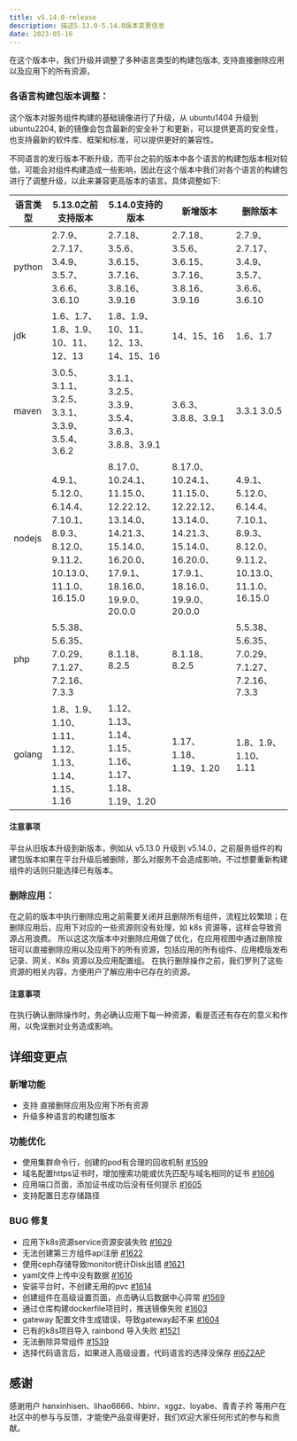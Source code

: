 ```yaml
---
title: v5.14.0-release
description: 描述5.13.0-5.14.0版本变更信息
date: 2023-05-16
---
```


在这个版本中，我们升级并调整了多种语言类型的构建包版本, 支持直接删除应用以及应用下的所有资源，

<!--truncate-->

### 各语言构建包版本调整：

这个版本对服务组件构建的基础镜像进行了升级，从 ubuntu1404 升级到 ubuntu2204, 新的镜像会包含最新的安全补丁和更新，可以提供更高的安全性，也支持最新的软件库、框架和标准，可以提供更好的兼容性。

不同语言的发行版本不断升级，而平台之前的版本中各个语言的构建包版本相对较低，可能会对组件构建造成一些影响，因此在这个版本中我们对各个语言的构建包进行了调整升级，以此来兼容更高版本的语言。具体调整如下:


|   语言类型   | 5.13.0之前支持版本 | 5.14.0支持的版本 | 新增版本 | 删除版本 |
| ----------- | --------------- | ------------ | ------ | --------|
|    python   | 2.7.9、2.7.17、3.4.9、3.5.7、3.6.6、3.6.10 | 2.7.18、3.5.6、3.6.15、3.7.16、3.8.16、3.9.16 | 2.7.18、3.5.6、3.6.15、3.7.16、3.8.16、 3.9.16 | 2.7.9、2.7.17、3.4.9、3.5.7、3.6.6、3.6.10 |
|    jdk      | 1.6、1.7、1.8、1.9、10、11、12、13 | 1.8、1.9、10、11、12、13、14、15、16 | 14、15、16 | 1.6、1.7 |
|    maven   | 3.0.5、3.1.1、3.2.5、3.3.1、3.3.9、3.5.4、3.6.2 | 3.1.1、3.2.5、3.3.9、3.5.4、3.6.3、3.8.8、3.9.1 | 3.6.3、3.8.8、3.9.1 | 3.3.1  3.0.5 |
|    nodejs   | 4.9.1、5.12.0、6.14.4、7.10.1、8.9.3、8.12.0、9.11.2、10.13.0、11.1.0、16.15.0 | 8.17.0、10.24.1、11.15.0、12.22.12、13.14.0、14.21.3、15.14.0、16.20.0、17.9.1、18.16.0、19.9.0、20.0.0 | 8.17.0、10.24.1、11.15.0、12.22.12、13.14.0、14.21.3、15.14.0、16.20.0、17.9.1、18.16.0、19.9.0、20.0.0 | 4.9.1、5.12.0、6.14.4、7.10.1、8.9.3、8.12.0、9.11.2、10.13.0、11.1.0、16.15.0 |
|    php   | 5.5.38、5.6.35、7.0.29、7.1.27、7.2.16、7.3.3 | 8.1.18、8.2.5 | 8.1.18、8.2.5 | 5.5.38、5.6.35、7.0.29、7.1.27、7.2.16、7.3.3 |
|    golang   | 1.8、1.9、1.10、1.11、1.12、1.13、1.14、1.15、1.16 | 1.12、1.13、1.14、1.15、1.16、1.17、1.18、1.19、1.20 | 1.17、1.18、1.19、1.20 | 1.8、1.9、1.10、1.11 |

#### 注意事项
平台从旧版本升级到新版本，例如从 v5.13.0 升级到 v5.14.0，之前服务组件的构建包版本如果在平台升级后被删除，那么对服务不会造成影响，不过想要重新构建组件的话则只能选择已有版本。

### 删除应用：
在之前的版本中执行删除应用之前需要关闭并且删除所有组件，流程比较繁琐；在删除应用后，应用下对应的一些资源则没有处理，如 k8s 资源等，这样会导致资源占用浪费。
所以这这次版本中对删除应用做了优化，在应用视图中通过删除按钮可以直接删除应用以及应用下的所有资源，包括应用的所有组件、应用模版发布记录、网关、K8s 资源以及应用配置组。
在执行删除操作之前，我们罗列了这些资源的相关内容，方便用户了解应用中已存在的资源。

#### 注意事项
在执行确认删除操作时，务必确认应用下每一种资源，看是否还有存在的意义和作用，以免误删对业务造成影响。

## 详细变更点
### 新增功能

- 支持 直接删除应用及应用下所有资源
- 升级多种语言的构建包版本

### 功能优化

- 使用集群命令行，创建的pod有合理的回收机制    [#1599](https://github.com/goodrain/rainbond/issues/1599)
- 域名配置https证书时，增加搜索功能或优先匹配与域名相同的证书   [#1606](https://github.com/goodrain/rainbond/issues/1606)
- 应用端口页面，添加证书成功后没有任何提示     [#1605](https://github.com/goodrain/rainbond/issues/1605)
- 支持配置日志存储路径

### BUG 修复

- 应用下k8s资源service资源安装失败  [#1629](https://github.com/goodrain/rainbond/issues/1629)
- 无法创建第三方组件api注册   [#1622](https://github.com/goodrain/rainbond/issues/1622)
- 使用ceph存储导致monitor统计Disk出错  [#1621](https://github.com/goodrain/rainbond/issues/1621)
- yaml文件上传中没有数据  [#1616](https://github.com/goodrain/rainbond/issues/1616)
- 安装平台时，不创建无用的pvc  [#1614](https://github.com/goodrain/rainbond/issues/1614)
- 创建组件在高级设置页面，点击确认后数据中心异常   [#1569](https://github.com/goodrain/rainbond/issues/1569) 
- 通过仓库构建dockerfile项目时，推送镜像失败   [#1603](https://github.com/goodrain/rainbond/issues/1603)
- gateway 配置文件生成错误，导致gateway起不来    [#1604](https://github.com/goodrain/rainbond/issues/1604)
- 已有的k8s项目导入 rainbond 导入失败      [#1521](https://github.com/goodrain/rainbond/issues/1521)
- 无法删除异常组件       [#1539](https://github.com/goodrain/rainbond/issues/1539)
- 选择代码语言后，如果进入高级设置，代码语言的选择没保存  [#I6Z2AP](https://gitee.com/rainbond/Rainbond/issues/I6Z2AP)

## 感谢

感谢用户 hanxinhisen、lihao6666、hbinr、xggz、loyabe、青青子衿 等用户在社区中的参与与反馈，才能使产品变得更好，我们欢迎大家任何形式的参与和贡献。